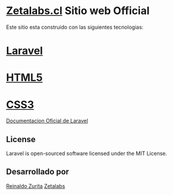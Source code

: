 # [Zetalabs.cl](http://zetalabs.cl) Sitio web Official

Este sitio esta construido con las siguientes tecnologias:

# [Laravel](http://laravel.com)
# [HTML5](#)
# [CSS3](#)

[Documentacion Oficial de Laravel](http://laravel.com)

## License

Laravel is open-sourced software licensed under the MIT License.

## Desarrollado por

[Reinaldo Zurita](mailto:reinaldo@zetalas.cl)
[Zetalabs](mailto:hola@zetalabs.cl)
